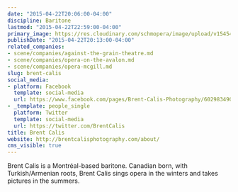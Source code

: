 ```yaml
---
date: "2015-04-22T20:06:00-04:00"
discipline: Baritone
lastmod: "2015-04-22T22:59:00-04:00"
primary_image: https://res.cloudinary.com/schmopera/image/upload/v1545409169/media/webhook-uploads/1429757919050/949ceee4-ac54-4721-bf90-ce14bdbbfd53.jpg.jpg
publishDate: "2015-04-22T20:13:00-04:00"
related_companies:
- scene/companies/against-the-grain-theatre.md
- scene/companies/opera-on-the-avalon.md
- scene/companies/opera-mcgill.md
slug: brent-calis
social_media:
- platform: Facebook
  template: social-media
  url: https://www.facebook.com/pages/Brent-Calis-Photography/60298349096?fref=ts
- _template: people_single
  platform: Twitter
  template: social-media
  url: https://twitter.com/BrentCalis
title: Brent Calis
website: http://brentcalisphotography.com/about/
cms_visible: true
---
```


Brent Calis is a Montréal-based baritone. Canadian born, with Turkish/Armenian roots, Brent Calis sings opera in the winters and takes pictures in the summers.
